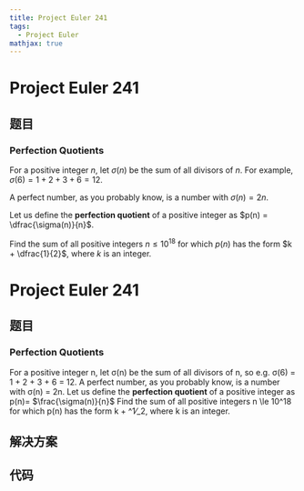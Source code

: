 ```yaml
---
title: Project Euler 241
tags:
  - Project Euler
mathjax: true
---
```

<escape><!-- more --></escape>
    
# Project Euler 241
## 题目
### Perfection Quotients

For a positive integer $n$, let $\sigma(n)$ be the sum of all divisors of $n$. For example, $\sigma(6) = 1 + 2 + 3 + 6 = 12$.

A perfect number, as you probably know, is a number with $\sigma(n) = 2n$.

Let us define the <b>perfection quotient</b> of a positive integer as $p(n) = \dfrac{\sigma(n)}{n}$.

Find the sum of all positive integers $n \le 10^{18}$ for which $p(n)$ has the form $k + \dfrac{1}{2}$, where $k$ is an integer.


# Project Euler 241
## 题目
### Perfection Quotients

For a positive integer n, let σ(n) be the sum of all divisors of n, so e.g. σ(6) = 1 + 2 + 3 + 6 = 12.
A perfect number, as you probably know, is a number with σ(n) = 2n.
Let us define the <b>perfection quotient</b> of a positive integer as p(n)= $\frac{\sigma(n)}{n}$
Find the sum of all positive integers n \le 10^18 for which p(n) has the form k + ^1⁄_2, where k is an integer.


## 解决方案


## 代码


